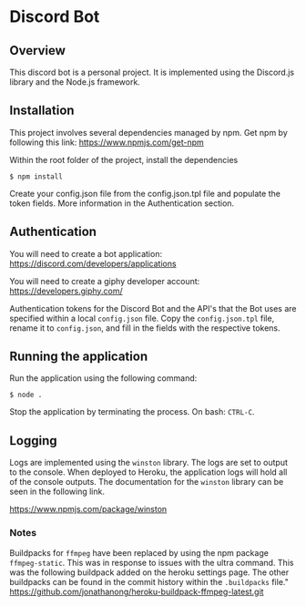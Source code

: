 # Discord Bot

## Overview

This discord bot is a personal project. It is implemented using the Discord.js
library and the Node.js framework.

## Installation

This project involves several dependencies managed by npm. Get npm by following
this link: https://www.npmjs.com/get-npm

Within the root folder of the project, install the dependencies

    $ npm install

Create your config.json file from the config.json.tpl file and populate the token fields.
More information in the Authentication section.

## Authentication

You will need to create a bot application: https://discord.com/developers/applications

You will need to create a giphy developer account: https://developers.giphy.com/

Authentication tokens for the Discord Bot and the API's that the Bot uses are specified
within a local `config.json` file. Copy the `config.json.tpl` file, rename it to
`config.json`, and fill in the fields with the respective tokens.

## Running the application

Run the application using the following command:

    $ node .

Stop the application by terminating the process. On bash: `CTRL-C`.

## Logging

Logs are implemented using the `winston` library. The logs are set to output to the console. When deployed to Heroku, the application logs will hold all of the console outputs. The documentation for the `winston` library can be seen in the following link.

https://www.npmjs.com/package/winston

### Notes

Buildpacks for `ffmpeg` have been replaced by using the npm package `ffmpeg-static`. This was in response to issues with the ultra command.
This was the following buildpack added on the heroku settings page.
The other buildpacks can be found in the commit history within the `.buildpacks` file."
https://github.com/jonathanong/heroku-buildpack-ffmpeg-latest.git
